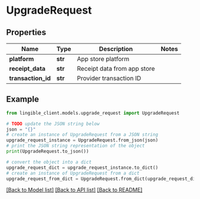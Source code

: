 # UpgradeRequest


## Properties

Name | Type | Description | Notes
------------ | ------------- | ------------- | -------------
**platform** | **str** | App store platform | 
**receipt_data** | **str** | Receipt data from app store | 
**transaction_id** | **str** | Provider transaction ID | 

## Example

```python
from lingible_client.models.upgrade_request import UpgradeRequest

# TODO update the JSON string below
json = "{}"
# create an instance of UpgradeRequest from a JSON string
upgrade_request_instance = UpgradeRequest.from_json(json)
# print the JSON string representation of the object
print(UpgradeRequest.to_json())

# convert the object into a dict
upgrade_request_dict = upgrade_request_instance.to_dict()
# create an instance of UpgradeRequest from a dict
upgrade_request_from_dict = UpgradeRequest.from_dict(upgrade_request_dict)
```
[[Back to Model list]](../README.md#documentation-for-models) [[Back to API list]](../README.md#documentation-for-api-endpoints) [[Back to README]](../README.md)


